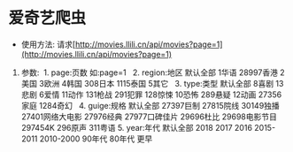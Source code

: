 ﻿# 爱奇艺爬虫
* 使用方法:
请求[http://movies.llili.cn/api/movies?page=1](http://movies.llili.cn/api/movies?page=1)
1. 参数:
   1. page:页数 如:page=1
   2. region:地区 默认全部 1华语 28997香港 2美国 3欧洲 4韩国 308日本 1115泰国 5其它
   3. type:类型 默认全部 8喜剧 13悲剧 6爱情 11动作 131枪战 291犯罪 128惊悚 10恐怖 289悬疑 12动画 27356家庭 1284奇幻
   4. guige:规格 默认全部 27397巨制 27815院线 30149独播 27401网络大电影 27976经典 27977口碑佳片 29696杜比 29698电影节目 297454K 296原声 311粤语
   5. year:年代 默认全部 2018 2017 2016 2015-2011 2010-2000 90年代 80年代 更早
